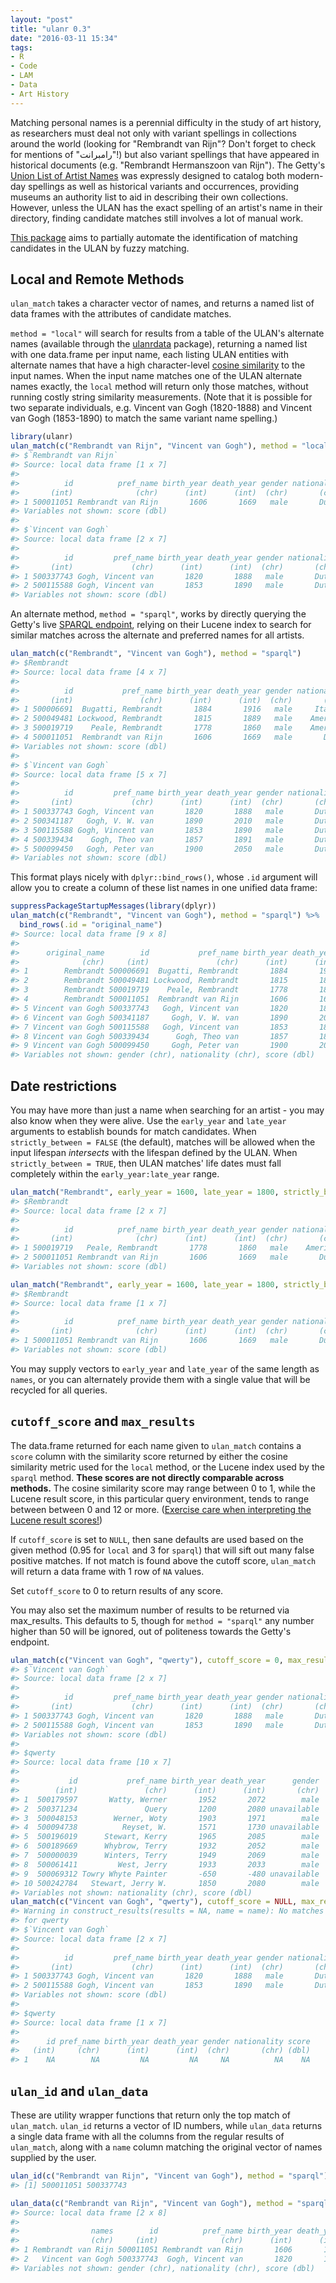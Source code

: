 ```yaml
---
layout: "post"
title: "ulanr 0.3"
date: "2016-03-11 15:34"
tags:
- R
- Code
- LAM
- Data
- Art History
---
```


Matching personal names is a perennial difficulty in the study of art history, as researchers must deal not only with variant spellings in collections around the world (looking for "Rembrandt van Rijn"? Don't forget to check for mentions of "رامبرانت"!) but also variant spellings that have appeared in historical documents (e.g. "Rembrandt Hermanszoon van Rijn").
The Getty's [Union List of Artist Names](http://www.getty.edu/research/tools/vocabularies/ulan/) was expressly designed to catalog both modern-day spellings as well as historical variants and occurrences, providing museums an authority list to aid in describing their own collections.
However, unless the ULAN has the exact spelling of an artist's name in their directory, finding candidate matches still involves a lot of manual work.

[This package](https://github.com/mdlincoln/ulanr) aims to partially automate the identification of matching candidates in the ULAN by fuzzy matching.

## Local and Remote Methods

`ulan_match` takes a character vector of names, and returns a named list of data frames with the attributes of candidate matches.

`method = "local"` will search for results from a table of the ULAN's alternate names (available through the [ulanrdata](https://github.com/mdlincoln/ulanrdata) package), returning a named list with one data.frame per input name, each listing ULAN entities with alternate names that have a high character-level [cosine similarity](http://nlp.stanford.edu/IR-book/html/htmledition/dot-products-1.html) to the input names.
When the input name matches one of the ULAN alternate names exactly, the `local` method will return only those matches, without running costly string similarity measurements. (Note that it is possible for two separate individuals, e.g. Vincent van Gogh (1820-1888) and Vincent van Gogh (1853-1890) to match the same variant name spelling.)

```r
library(ulanr)
ulan_match(c("Rembrandt van Rijn", "Vincent van Gogh"), method = "local")
#> $`Rembrandt van Rijn`
#> Source: local data frame [1 x 7]
#>
#>          id          pref_name birth_year death_year gender nationality
#>       (int)              (chr)      (int)      (int)  (chr)       (chr)
#> 1 500011051 Rembrandt van Rijn       1606       1669   male       Dutch
#> Variables not shown: score (dbl)
#>
#> $`Vincent van Gogh`
#> Source: local data frame [2 x 7]
#>
#>          id         pref_name birth_year death_year gender nationality
#>       (int)             (chr)      (int)      (int)  (chr)       (chr)
#> 1 500337743 Gogh, Vincent van       1820       1888   male       Dutch
#> 2 500115588 Gogh, Vincent van       1853       1890   male       Dutch
#> Variables not shown: score (dbl)
```

An alternate method, `method = "sparql"`, works by directly querying the Getty's live [SPARQL endpoint](vocab.getty.edu/sparql), relying on their Lucene index to search for similar matches across the alternate and preferred names for all artists.

``` r
ulan_match(c("Rembrandt", "Vincent van Gogh"), method = "sparql")
#> $Rembrandt
#> Source: local data frame [4 x 7]
#>
#>          id           pref_name birth_year death_year gender nationality
#>       (int)               (chr)      (int)      (int)  (chr)       (chr)
#> 1 500006691  Bugatti, Rembrandt       1884       1916   male     Italian
#> 2 500049481 Lockwood, Rembrandt       1815       1889   male    American
#> 3 500019719    Peale, Rembrandt       1778       1860   male    American
#> 4 500011051  Rembrandt van Rijn       1606       1669   male       Dutch
#> Variables not shown: score (dbl)
#>
#> $`Vincent van Gogh`
#> Source: local data frame [5 x 7]
#>
#>          id         pref_name birth_year death_year gender nationality
#>       (int)             (chr)      (int)      (int)  (chr)       (chr)
#> 1 500337743 Gogh, Vincent van       1820       1888   male       Dutch
#> 2 500341187   Gogh, V. W. van       1890       2010   male       Dutch
#> 3 500115588 Gogh, Vincent van       1853       1890   male       Dutch
#> 4 500339434    Gogh, Theo van       1857       1891   male       Dutch
#> 5 500099450   Gogh, Peter van       1900       2050   male       Dutch
#> Variables not shown: score (dbl)
```

This format plays nicely with `dplyr::bind_rows()`, whose `.id` argument will allow you to create a column of these list names in one unified data frame:

``` r
suppressPackageStartupMessages(library(dplyr))
ulan_match(c("Rembrandt", "Vincent van Gogh"), method = "sparql") %>%
  bind_rows(.id = "original_name")
#> Source: local data frame [9 x 8]
#>
#>      original_name        id           pref_name birth_year death_year
#>              (chr)     (int)               (chr)      (int)      (int)
#> 1        Rembrandt 500006691  Bugatti, Rembrandt       1884       1916
#> 2        Rembrandt 500049481 Lockwood, Rembrandt       1815       1889
#> 3        Rembrandt 500019719    Peale, Rembrandt       1778       1860
#> 4        Rembrandt 500011051  Rembrandt van Rijn       1606       1669
#> 5 Vincent van Gogh 500337743   Gogh, Vincent van       1820       1888
#> 6 Vincent van Gogh 500341187     Gogh, V. W. van       1890       2010
#> 7 Vincent van Gogh 500115588   Gogh, Vincent van       1853       1890
#> 8 Vincent van Gogh 500339434      Gogh, Theo van       1857       1891
#> 9 Vincent van Gogh 500099450     Gogh, Peter van       1900       2050
#> Variables not shown: gender (chr), nationality (chr), score (dbl)
```

## Date restrictions

You may have more than just a name when searching for an artist - you may also know when they were alive.
Use the `early_year` and `late_year` arguments to establish bounds for match candidates.
When `strictly_between = FALSE` (the default), matches will be allowed when the input lifespan _intersects_ with the lifespan defined by the ULAN.
When `strictly_between = TRUE`, then ULAN matches' life dates must fall completely within the `early_year:late_year` range.

```r
ulan_match("Rembrandt", early_year = 1600, late_year = 1800, strictly_between = FALSE, method = "sparql")
#> $Rembrandt
#> Source: local data frame [2 x 7]
#>
#>          id          pref_name birth_year death_year gender nationality
#>       (int)              (chr)      (int)      (int)  (chr)       (chr)
#> 1 500019719   Peale, Rembrandt       1778       1860   male    American
#> 2 500011051 Rembrandt van Rijn       1606       1669   male       Dutch
#> Variables not shown: score (dbl)

ulan_match("Rembrandt", early_year = 1600, late_year = 1800, strictly_between = TRUE, method = "sparql")
#> $Rembrandt
#> Source: local data frame [1 x 7]
#>
#>          id          pref_name birth_year death_year gender nationality
#>       (int)              (chr)      (int)      (int)  (chr)       (chr)
#> 1 500011051 Rembrandt van Rijn       1606       1669   male       Dutch
#> Variables not shown: score (dbl)
```

You may supply vectors to `early_year` and `late_year` of the same length as `names`, or you can alternately provide them with a single value that will be recycled for all queries.

## `cutoff_score` and `max_results`

The data.frame returned for each name given to `ulan_match` contains a `score` column with the similarity score returned by either the cosine similarity metric used for the `local` method, or the Lucene index used by the `sparql` method.
**These scores are not directly comparable across methods.**
The cosine similarity score may range between 0 to 1, while the Lucene result score, in this particular query environment, tends to range between between 0 and 12 or more.
([Exercise care when interpreting the Lucene result scores!](http://wiki.apache.org/lucene-java/ScoresAsPercentages))

If `cutoff_score` is set to `NULL`, then sane defaults are used based on the given method (0.95 for `local` and 3 for `sparql`) that will sift out many false positive matches.
If not match is found above the cutoff score, `ulan_match` will return a data frame with 1 row of `NA` values.

Set `cutoff_score` to 0 to return results of any score.

You may also set the maximum number of results to be returned via max_results.
This defaults to 5, though for `method = "sparql"` any number higher than 50 will be ignored, out of politeness towards the Getty's endpoint.

``` r
ulan_match(c("Vincent van Gogh", "qwerty"), cutoff_score = 0, max_results = 10, method = "local")
#> $`Vincent van Gogh`
#> Source: local data frame [2 x 7]
#>
#>          id         pref_name birth_year death_year gender nationality
#>       (int)             (chr)      (int)      (int)  (chr)       (chr)
#> 1 500337743 Gogh, Vincent van       1820       1888   male       Dutch
#> 2 500115588 Gogh, Vincent van       1853       1890   male       Dutch
#> Variables not shown: score (dbl)
#>
#> $qwerty
#> Source: local data frame [10 x 7]
#>
#>           id           pref_name birth_year death_year      gender
#>        (int)               (chr)      (int)      (int)       (chr)
#> 1  500179597       Watty, Werner       1952       2072        male
#> 2  500371234               Query       1200       2080 unavailable
#> 3  500048153        Werner, Woty       1903       1971        male
#> 4  500094738          Reyset, W.       1571       1730 unavailable
#> 5  500196019      Stewart, Kerry       1965       2085        male
#> 6  500189669      Whybrow, Terry       1932       2052        male
#> 7  500000039      Winters, Terry       1949       2069        male
#> 8  500061411         West, Jerry       1933       2033        male
#> 9  500069312 Towry Whyte Painter       -650       -480 unavailable
#> 10 500242784   Stewart, Jerry W.       1850       2080        male
#> Variables not shown: nationality (chr), score (dbl)
ulan_match(c("Vincent van Gogh", "qwerty"), cutoff_score = NULL, max_results = 10, method = "local")
#> Warning in construct_results(results = NA, name = name): No matches found
#> for qwerty
#> $`Vincent van Gogh`
#> Source: local data frame [2 x 7]
#>
#>          id         pref_name birth_year death_year gender nationality
#>       (int)             (chr)      (int)      (int)  (chr)       (chr)
#> 1 500337743 Gogh, Vincent van       1820       1888   male       Dutch
#> 2 500115588 Gogh, Vincent van       1853       1890   male       Dutch
#> Variables not shown: score (dbl)
#>
#> $qwerty
#> Source: local data frame [1 x 7]
#>
#>      id pref_name birth_year death_year gender nationality score
#>   (int)     (chr)      (int)      (int)  (chr)       (chr) (dbl)
#> 1    NA        NA         NA         NA     NA          NA    NA
```

## `ulan_id` and `ulan_data`

These are utility wrapper functions that return only the top match of `ulan_match`.
`ulan_id` returns a vector of ID numbers, while `ulan_data` returns a single data frame with all the columns from the regular results of `ulan_match`, along with a `name` column matching the original vector of names supplied by the user.

``` r
ulan_id(c("Rembrandt van Rijn", "Vincent van Gogh"), method = "sparql")
#> [1] 500011051 500337743

ulan_data(c("Rembrandt van Rijn", "Vincent van Gogh"), method = "sparql")
#> Source: local data frame [2 x 8]
#>
#>                names        id          pref_name birth_year death_year
#>                (chr)     (int)              (chr)      (int)      (int)
#> 1 Rembrandt van Rijn 500011051 Rembrandt van Rijn       1606       1669
#> 2   Vincent van Gogh 500337743  Gogh, Vincent van       1820       1888
#> Variables not shown: gender (chr), nationality (chr), score (dbl)
```
